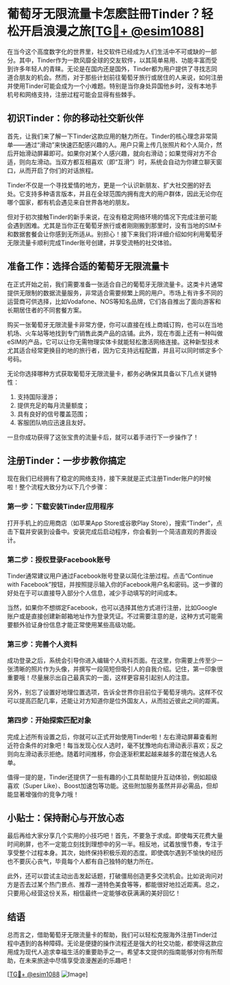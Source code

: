 # 葡萄牙无限流量卡怎麽註冊Tinder？轻松开启浪漫之旅[[TG💪+ @esim1088](https://t.me/s/esim1088)]

在当今这个高度数字化的世界里，社交软件已经成为人们生活中不可或缺的一部分。其中，Tinder作为一款风靡全球的交友软件，以其简单易用、功能丰富而受到许多年轻人的青睐。无论是在国内还是国外，Tinder都为用户提供了寻找志同道合朋友的机会。然而，对于那些计划前往葡萄牙旅行或居住的人来说，如何注册并使用Tinder可能会成为一个小难题。特别是当你身处异国他乡时，没有本地手机号和网络支持，注册过程可能会显得有些棘手。

## 初识Tinder：你的移动社交新伙伴

首先，让我们来了解一下Tinder这款应用的魅力所在。Tinder的核心理念非常简单——通过“滑动”来快速匹配感兴趣的人。用户只需上传几张照片和个人简介，然后开始滑动屏幕即可。如果你对某个人感兴趣，就向右滑动；如果觉得对方不合适，则向左滑动。当双方都互相喜欢（即“互滑”）时，系统会自动为你建立聊天窗口，从而开启了你们的对话旅程。

Tinder不仅是一个寻找爱情的地方，更是一个认识新朋友、扩大社交圈的好去处。它支持多种语言版本，并且在全球范围内拥有庞大的用户群体，因此无论你在哪个国家，都有机会遇见来自世界各地的朋友。

但对于初次接触Tinder的新手来说，在没有稳定网络环境的情况下完成注册可能会遇到困难。尤其是当你正在葡萄牙旅行或者刚刚搬到那里时，没有当地的SIM卡和数据套餐会让你感到无所适从。别担心！接下来我们将详细介绍如何利用葡萄牙无限流量卡顺利完成Tinder账号创建，并享受流畅的社交体验。

## 准备工作：选择合适的葡萄牙无限流量卡

在正式开始之前，我们需要准备一张适合自己的葡萄牙无限流量卡。这类卡片通常提供无限制的数据流量服务，非常适合需要频繁上网的用户。市场上有许多不同的运营商可供选择，比如Vodafone、NOS等知名品牌，它们各自推出了面向游客和长期居住者的不同套餐方案。

购买一张葡萄牙无限流量卡非常方便，你可以直接在线上商城订购，也可以在当地机场、火车站等地找到专门销售此类产品的店铺。此外，现在市面上还有一种叫做eSIM的产品，它可以让你无需物理实体卡就能轻松激活网络连接。这种新型技术尤其适合经常更换目的地的旅行者，因为它支持远程配置，并且可以同时绑定多个号码。

无论你选择哪种方式获取葡萄牙无限流量卡，都务必确保其具备以下几点关键特性：
1. 支持国际漫游；
2. 提供充足的每月流量额度；
3. 具有良好的信号覆盖范围；
4. 客服团队响应迅速且友好。

一旦你成功获得了这张宝贵的流量卡后，就可以着手进行下一步操作了！

## 注册Tinder：一步步教你搞定

现在我们已经拥有了稳定的网络支持，接下来就是正式注册Tinder账户的时候啦！整个流程大致分为以下几个步骤：

### 第一步：下载安装Tinder应用程序
打开手机上的应用商店（如苹果App Store或谷歌Play Store），搜索“Tinder”，点击下载并安装到设备中。安装完成后启动程序，你会看到一个简洁直观的界面设计。

### 第二步：授权登录Facebook账号
Tinder通常建议用户通过Facebook账号登录以简化注册过程。点击“Continue with Facebook”按钮，并按照提示输入你的Facebook用户名和密码。这一步骤的好处在于可以直接导入部分个人信息，减少手动填写的时间成本。

当然，如果你不想绑定Facebook，也可以选择其他方式进行注册，比如Google账户或是直接创建新邮箱地址作为登录凭证。不过需要注意的是，这种方式可能需要额外验证身份信息才能正常使用某些高级功能。

### 第三步：完善个人资料
成功登录之后，系统会引导你进入编辑个人资料页面。在这里，你需要上传至少一张清晰的照片作为头像，并撰写一段简短但吸引人的自我介绍。记住，第一印象很重要哦！尽量展示出自己最真实的一面，这样更容易引起别人的注意。

另外，别忘了设置好地理位置选项，告诉全世界你目前位于葡萄牙境内。这样不仅可以提高匹配几率，还能让对方知道你是位外国友人，从而拉近彼此之间的距离。

### 第四步：开始探索匹配对象
完成上述所有设置之后，你就可以正式开始使用Tinder啦！左右滑动屏幕查看附近符合条件的对象吧！每当发现心仪人选时，毫不犹豫地向右滑动表示喜欢；反之则向左滑动表示拒绝。随着时间推移，你会逐渐积累起越来越多的潜在候选人名单。

值得一提的是，Tinder还提供了一些有趣的小工具帮助提升互动体验，例如超级喜欢（Super Like）、Boost加速包等功能。这些附加服务虽然并非必需品，但却能显著增强你的竞争力哦！

## 小贴士：保持耐心与开放心态

最后再给大家分享几个实用的小技巧吧！首先，不要急于求成。即使每天花费大量时间刷屏，也不一定能立刻找到理想中的另一半。相反地，试着放慢节奏，专注于享受整个过程本身。其次，始终保持积极乐观的态度。即使偶尔遇到不愉快的经历也不要灰心丧气，毕竟每个人都有自己独特的魅力所在。

此外，还可以尝试主动出击发起话题，打破僵局创造更多交流机会。比如说询问对方是否去过某个热门景点、推荐一道特色美食等等，都能很好地拉近距离。总之，只要用心经营这份关系，相信最终一定能够收获满满的美好回忆！

## 结语

总而言之，借助葡萄牙无限流量卡的帮助，我们可以轻松克服海外注册Tinder过程中遇到的各种障碍。无论是便捷的操作流程还是强大的社交功能，都使得这款应用成为现代人追求幸福生活的重要助手之一。希望本文提供的指南能够对你有所帮助，在未来旅途中尽情享受浪漫邂逅的乐趣吧！

[[TG💪+ @esim1088](https://t.me/s/esim1088) ![Image](https://i.postimg.cc/4NQfJmqS/Snipaste-2025-05-13-00-14-12.png)]